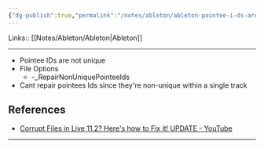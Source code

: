 ```yaml
---
{"dg-publish":true,"permalink":"/notes/ableton/ableton-pointee-i-ds-are-not-unique/"}
---
```


Links:: [[Notes/Ableton/Ableton\|Ableton]] 

---
- Pointee IDs are not unique
- File Options
	- -_RepairNonUniquePointeeIds
- Cant repair pointees Ids since they're non-unique within a single track


## References

- [Corrupt Files in Live 11.2? Here's how to Fix it! UPDATE - YouTube](https://www.youtube.com/watch?v=qWpsQT_oO5I)





---
